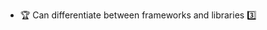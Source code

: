 * <span id="outcome-explain">:trophy: Can differentiate between frameworks and libraries :three:</span>
